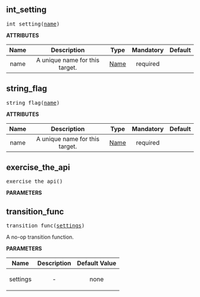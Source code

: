<!-- Generated with Stardoc: http://skydoc.bazel.build -->

<a name="#int_setting"></a>

## int_setting

<pre>
int_setting(<a href="#int_setting-name">name</a>)
</pre>



**ATTRIBUTES**


| Name  | Description | Type | Mandatory | Default |
| :-------------: | :-------------: | :-------------: | :-------------: | :-------------: |
| name |  A unique name for this target.   | <a href="https://bazel.build/docs/build-ref.html#name">Name</a> | required |  |


<a name="#string_flag"></a>

## string_flag

<pre>
string_flag(<a href="#string_flag-name">name</a>)
</pre>



**ATTRIBUTES**


| Name  | Description | Type | Mandatory | Default |
| :-------------: | :-------------: | :-------------: | :-------------: | :-------------: |
| name |  A unique name for this target.   | <a href="https://bazel.build/docs/build-ref.html#name">Name</a> | required |  |


<a name="#exercise_the_api"></a>

## exercise_the_api

<pre>
exercise_the_api()
</pre>



**PARAMETERS**



<a name="#transition_func"></a>

## transition_func

<pre>
transition_func(<a href="#transition_func-settings">settings</a>)
</pre>

A no-op transition function.

**PARAMETERS**


| Name  | Description | Default Value |
| :-------------: | :-------------: | :-------------: |
| settings |  <p align="center"> - </p>   |  none |


